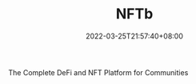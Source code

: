 ﻿---
weight: 
title: "NFTb"
description: "The Complete DeFi and NFT Platform for Communities"
date: 2022-03-25T21:57:40+08:00
lastmod: 2022-03-25T16:45:40+08:00
draft: false
authors: ["Metabd"]
featuredImage: "142.jpg"
link: "https://nftb.io/"
tags: ["NFTb","交易所"]
categories: ["navigation"]
navigation: ["交易所"]
lightgallery: true
toc: true
pinned: false
recommend: false
recommend1: false
---
The Complete DeFi and NFT Platform for Communities
